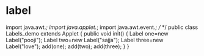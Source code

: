 # label
import java.awt.*;
import java.applet.*;
import java.awt.event.*;
/*<applet code="Labels_demo" width=500 height=500>
</applet>*/
public class Labels_demo extends Applet
{
public void init()
{
Label one=new Label("pooji");
Label two=new Label("sajja");
Label three=new Label("love");
add(one);
add(two);
add(three);
}
}
